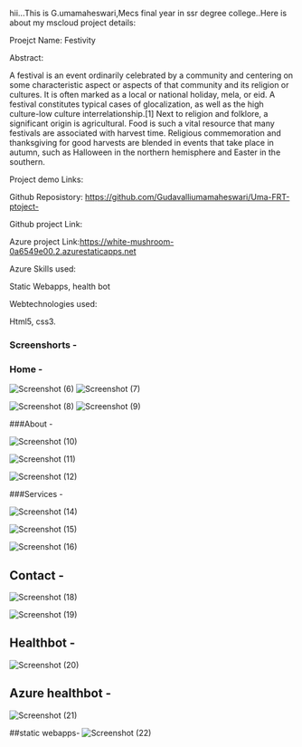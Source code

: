 hii...This is G.umamaheswari,Mecs final year in ssr degree college..Here is about my mscloud project details:

Proejct Name: Festivity

Abstract:

A festival is an event ordinarily celebrated by a community and centering on some characteristic aspect or aspects of that community and its religion or cultures. It is often marked as a local or national holiday, mela, or eid. A festival constitutes typical cases of glocalization, as well as the high culture-low culture interrelationship.[1] Next to religion and folklore, a significant origin is agricultural. Food is such a vital resource that many festivals are associated with harvest time. Religious commemoration and thanksgiving for good harvests are blended in events that take place in autumn, such as Halloween in the northern hemisphere and Easter in the southern.


Project demo Links: 

Github Reposistory: https://github.com/Gudavalliumamaheswari/Uma-FRT-ptoject-

Github project Link: 

Azure project Link:https://white-mushroom-0a6549e00.2.azurestaticapps.net

Azure Skills used:

Static Webapps,
health bot

Webtechnologies used:

Html5,
css3.



### Screenshorts  -

### Home  -
![Screenshot (6)](https://user-images.githubusercontent.com/121003678/209641472-34e71fd2-91a7-46a4-be63-9135421d666b.png)
![Screenshot (7)](https://user-images.githubusercontent.com/121003678/209641488-b91950e7-86ca-4449-ada4-0f39a3750ef0.png)

![Screenshot (8)](https://user-images.githubusercontent.com/121003678/209641505-ebf6f5ed-cd54-4e9c-b0cd-286788e0c46f.png)
![Screenshot (9)](https://user-images.githubusercontent.com/121003678/209641523-48969865-b9af-4bb5-b51c-7cb2806ce7e0.png)

























###About -

![Screenshot (10)](https://user-images.githubusercontent.com/121003678/209641603-d02f606e-f864-4c4c-8263-f2c526ef4fcd.png)

![Screenshot (11)](https://user-images.githubusercontent.com/121003678/209641689-baa610fd-ea11-45b1-b0f4-74e59fa9e33f.png)


![Screenshot (12)](https://user-images.githubusercontent.com/121003678/209641698-03e34646-ab6e-42d4-9906-af031da520a6.png)























###Services   -

![Screenshot (14)](https://user-images.githubusercontent.com/121003678/209641724-85ca54cd-a2a2-413d-86e1-277596249520.png)

![Screenshot (15)](https://user-images.githubusercontent.com/121003678/209641728-ba5b29b4-b594-4d0e-ac6f-98cea7f002f9.png)


![Screenshot (16)](https://user-images.githubusercontent.com/121003678/209641737-d9c6f992-6d62-413b-969c-65ef9494029f.png)
























## Contact -



![Screenshot (18)](https://user-images.githubusercontent.com/121003678/209641764-fa65ed9e-7aeb-46f5-b63b-cf7b7514205d.png)

![Screenshot (19)](https://user-images.githubusercontent.com/121003678/209641771-d2ca69a3-b565-4e04-a5c2-456d92af2827.png)




























## Healthbot -
![Screenshot (20)](https://user-images.githubusercontent.com/121003678/209641787-d0a0efb2-6e54-4453-a521-aabfe616023d.png)















## Azure healthbot -

![Screenshot (21)](https://user-images.githubusercontent.com/121003678/209641811-0f6bbb0f-7c18-4209-86a4-08ce76f25ffb.png)









##static webapps-
![Screenshot (22)](https://user-images.githubusercontent.com/121003678/209642261-16b3df2e-80aa-49c9-9e9b-3fa5569f78cd.png)




